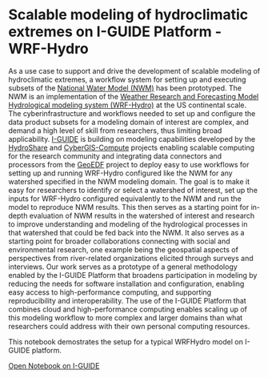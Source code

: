 # Scalable modeling of hydroclimatic extremes on I-GUIDE Platform - WRF-Hydro

As a use case to support and drive the development of scalable modeling of hydroclimatic extremes, a workflow system for setting up and executing subsets of the [National Water Model (NWM)](https://water.noaa.gov/about/nwm) has been prototyped. The NWM is an implementation of the [Weather Research and Forecasting Model Hydrological modeling system (WRF-Hydro)](https://ral.ucar.edu/projects/wrf_hydro) at the US continental scale. The cyberinfrastructure and workflows needed to set up and configure the data product subsets for a modeling domain of interest are complex, and demand a high level of skill from researchers, thus limiting broad applicability. [I-GUIDE](https://iguide.illinois.edu/) is building on modeling capabilities developed by the [HydroShare](https://www.hydroshare.org/) and [CyberGIS-Compute](https://cybergisxhub.cigi.illinois.edu/knowledge-base/components/cybergis-compute/what-is-cybergis-compute/) projects enabling scalable computing for the research community and integrating data connectors and processors from the [GeoEDF](https://github.com/geoedf) project to deploy easy to use workflows for setting up and running WRF-Hydro configured like the NWM for any watershed specified in the NWM modeling domain. The goal is to make it easy for researchers to identify or select a watershed of interest, set up the inputs for WRF-Hydro configured equivalently to the NWM and run the model to reproduce NWM results. This then serves as a starting point for in-depth evaluation of NWM results in the watershed of interest and research to improve understanding and modeling of the hydrological processes in that watershed that could be fed back into the NWM. It also serves as a starting point for broader collaborations connecting with social and environmental research, one example being the geospatial aspects of perspectives from river-related organizations elicited through surveys and interviews. Our work serves as a prototype of a general methodology enabled by the I-GUIDE Platform that broadens participation in modeling by reducing the needs for software installation and configuration, enabling easy access to high-performance computing, and supporting reproducibility and interoperability. The use of the I-GUIDE Platform that combines cloud and high-performance computing enables scaling up of this modeling workflow to more complex and larger domains than what researchers could address with their own personal computing resources.


This notebook demostrates the setup for a typical WRFHydro model on I-GUIDE platform.


[Open Notebook on I-GUIDE](https://jupyter.iguide.illinois.edu/hub/user-redirect/git-pull?repo=https%3A%2F%2Fgithub.com%2FI-GUIDE%2Fcommunity_hydrologic_modeling_wrfhydro&urlpath=lab%2Ftree%2Fcommunity_hydrologic_modeling_wrfhydro%2Figuide_wrfhydro.ipynb+&branch=main)
